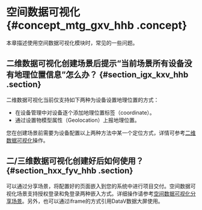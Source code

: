 # 空间数据可视化 {#concept_mtg_gxv_hhb .concept}

本章描述使用空间数据可视化模块时，常见的一些问题。

## 二维数据可视化创建场景后提示“当前场景所有设备没有地理位置信息”怎么办？ {#section_igx_kxv_hhb .section}

二维数据可视化当前仅支持如下两种为设备设置地理位置的方式：

-   在设备管理中对设备逐个添加地理位置标签（coordinate）。
-   通过设置物模型属性（Geolocation）上报地理位置。

您在创建场景前需要为设备配置以上两种方法中某一个定位方式，详情可参考[二维数据可视化](../../../../../cn.zh-CN/数据分析/空间数据可视化/二维数据可视化.md#)操作。

## 二/三维数据可视化创建好后如何使用？ {#section_hxx_fyv_hhb .section}

可以通过分享场景，将配置好的页面嵌入到您的系统中进行项目交付。空间数据可视化场景支持授权登录和免登录两种嵌入方式。详细操作请参考[空间数据可视化分享场景](../../../../../cn.zh-CN/数据分析/空间数据可视化/空间数据可视化分享场景.md#)。另外，也可以通过iframe的方式引用DataV数据大屏使用。


